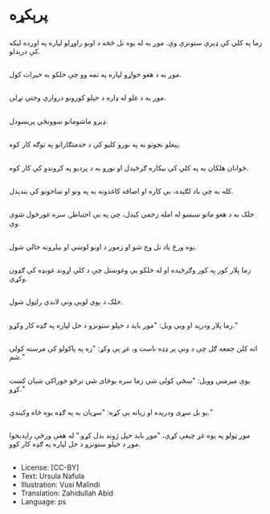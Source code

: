 # پرېکړه

##
زما په کلي کې ډېرې ستونزې وې. موږ به له یوه نل څخه د اوبو راوړلو لپاره په اوږده لیکه کې درېدلو.

##
موږ به د هغو خواړو لپاره په تمه وو چې خلکو به خیرات کول.

##
موږ به د غلو له ډاره د خپلو کورونو دروازې وختي تړلې.

##
ډېرو ماشومانو ښوونځي پریښودل.

##
پېغلو نجونو به په نورو کلیو کې د خدمتګارانو په توګه کار کوه.

##
ځوانان هلکان به په کلي کې بیکاره ګرځېدل او نورو به د پرديو په کروندو کې کار کوه.

##
کله به چې باد لګېده، بې کاره او اضافه کاغذونه به په ونو او ښاخونو کې بندېدل.

##
خلک به د هغو ماتو ښیښو له امله زخمي کیدل، چې په بې احتیاطۍ سره غورځول شوې وې.

##
یوه ورځ یاد نل وچ شو او زموږ د اوبو لوښي او بیلرونه خالي شول.

##
زما پلار کور په کور وګرځېده او له خلکو یې وغوښتل چې د کلي اړوند غونډه کې ګډون وکړي.

##
خلک د یوې لویې ونې لاندې راټول شول.

##
زما پلار ودرېد او ویې ویل: "موږ باید د خپلو ستونزو د حل لپاره په ګډه کار وکړو."

##
اته کلن جمعه ګل چې د ونې پر ډډه ناست و، غږ ېې وکړ: "زه په پاکولو کې مرسته کولى شم."

##
یوې میرمنې وویل: "ښځې کولی شي زما سره یوځای شي ترڅو خوراکي شیان کښت کړو."

##
یو بل سړی ودریده او زیاته ېې کړه: "سړیان به په ګډه یوه څاه وکیندي."

##
موږ ټولو په یوه غږ چیغې کړې، "موږ باید خپل ژوند بدل کړو." له هغې ورځې راپدېخوا موږ د خپلو ستونزو د حل لپاره په ګډه کار کوو.

##
* License: [CC-BY]
* Text: Ursula Nafula
* Illustration: Vusi Malindi
* Translation: Zahidullah Abid
* Language: ps
